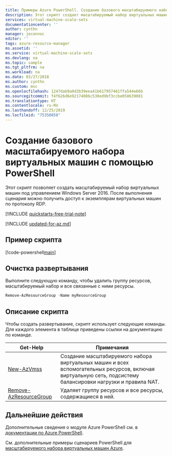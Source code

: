 ```yaml
---
title: Примеры Azure PowerShell. Создание базового масштабируемого набора виртуальных машин
description: Этот скрипт создает масштабируемый набор виртуальных машин Azure Windows Server 2016, к которому можно получить доступ через протокол удаленного рабочего стола.
services: virtual-machine-scale-sets
documentationcenter: ''
author: cynthn
manager: jeconnoc
editor: ''
tags: azure-resource-manager
ms.assetid: ''
ms.service: virtual-machine-scale-sets
ms.devlang: na
ms.topic: sample
ms.tgt_pltfrm: na
ms.workload: na
ms.date: 03/27/2018
ms.author: cynthn
ms.custom: mvc
ms.openlocfilehash: 1247dab9a9d2b39eea41b617957461ffa544e66b
ms.sourcegitcommit: f4f626d6e92174086c530ed9bf3ccbe058639081
ms.translationtype: HT
ms.contentlocale: ru-RU
ms.lasthandoff: 12/25/2019
ms.locfileid: "75350858"
---
```

# <a name="create-a-basic-virtual-machine-scale-set-with-powershell"></a>Создание базового масштабируемого набора виртуальных машин с помощью PowerShell
Этот скрипт позволяет создать масштабируемый набор виртуальных машин под управлением Windows Server 2016. После выполнения сценария можно получить доступ к экземплярам виртуальных машин по протоколу RDP.

[!INCLUDE [quickstarts-free-trial-note](../../../includes/quickstarts-free-trial-note.md)]

[!INCLUDE [updated-for-az.md](../../../includes/updated-for-az.md)]

## <a name="sample-script"></a>Пример скрипта


[!code-powershell[main](../../../powershell_scripts/virtual-machine-scale-sets/simple-scale-set/simple-scale-set.ps1 "Create a simple virtual machine scale set")]

## <a name="clean-up-deployment"></a>Очистка развертывания
Выполните следующую команду, чтобы удалить группу ресурсов, масштабируемый набор и все связанные с ними ресурсы.

```powershell
Remove-AzResourceGroup -Name myResourceGroup
```

## <a name="script-explanation"></a>Описание скрипта
Чтобы создать развертывание, скрипт использует следующие команды. Для каждого элемента в таблице приведены ссылки на документацию по команде.

| Get-Help | Примечания |
|---|---|
| [New-AzVmss](/powershell/module/az.compute/new-azvmss) | Создание масштабируемого набора виртуальных машин и всех вспомогательных ресурсов, включая виртуальную сеть, подсистему балансировки нагрузки и правила NAT. |
| [Remove-AzResourceGroup](/powershell/module/az.resources/remove-azresourcegroup) | Удаляет группу ресурсов и все ресурсы, содержащиеся в ней. |

## <a name="next-steps"></a>Дальнейшие действия
Дополнительные сведения о модуле Azure PowerShell см. в [документации по Azure PowerShell](/powershell/azure/overview).

См. дополнительные примеры сценариев PowerShell для [масштабируемого набора виртуальных машин Azure](../powershell-samples.md).
